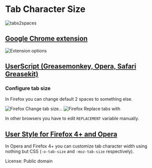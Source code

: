 # Tab Character Size

![tabs2spaces](https://chrome.google.com/extensions/img/jkinehliihgaggijmodoknbhlkhmempc/1268966168.58/screenshot_big/1001)

## [Google Chrome extension](https://chrome.google.com/extensions/detail/jkinehliihgaggijmodoknbhlkhmempc)

![Extension options](https://chrome.google.com/extensions/img/jkinehliihgaggijmodoknbhlkhmempc/1268966168.58/screenshot_big/1)  


## [UserScript (Greasemonkey, Opera, Safari Greasekit)](http://userscripts.org/scripts/show/71768)

### Configure tab size

In Firefox you can change default 2 spaces to something else.

![Firefox Change tab size...](http://userscripts.ru/js/tab-character-size/firefox-menu.png)
![Firefox Replace tabs with](http://userscripts.ru/js/tab-character-size/firefox-prompt.png)

In other browsers you have to edit `REPLACEMENT` variable manually.

## [User Style for Firefox 4+ and Opera](http://usercss.com/styles/tab-size/)

In Opera and Firefox 4+ you can customize tab character width using nothing but CSS (`-o-tab-size` and `-moz-tab-size` respectively).

License: Public domain
